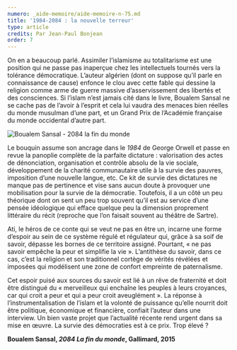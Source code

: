 ```yaml
---
numero: _aide-memoire/aide-memoire-n-75.md
title: '1984-2084 : la nouvelle terreur'
type: article
credits: Par Jean-Paul Bonjean
order: 7
---
```

On en a beaucoup parlé. Assimiler l’islamisme au totalitarisme est une position qui ne passe pas inaperçue chez les intellectuels tournés vers la tolérance démocratique. L’auteur algérien (dont on suppose qu’il parle en connaissance de cause) enfonce le clou avec cette fable qui dessine la religion comme arme de guerre massive d’asservissement des libertés et des consciences. Si l’islam n’est jamais cité dans le livre, Boualem Sansal ne se cache pas de l’avoir à l’esprit et cela lui vaudra des menaces bien réelles du monde musulman d’une part, et un Grand Prix de l’Académie française du monde occidental d’autre part.

![Boualem Sansal - 2084 la fin du monde](/assets/uploads/am75_p.8_bonjean.jpg)

Le bouquin assume son ancrage dans le _1984_ de George Orwell et passe en revue la panoplie complète de la parfaite dictature : valorisation des actes de dénonciation, organisation et contrôle absolu de la vie sociale, développement de la charité communautaire utile à la survie des pauvres, imposition d’une nouvelle langue, etc. Ce kit de survie des dictatures ne manque pas de pertinence et vise sans aucun doute à provoquer une mobilisation pour la survie de la démocratie. Toutefois, il a un côté un peu théorique dont on sent un peu trop souvent qu’il est au service d’une pensée idéologique qui efface quelque peu la dimension proprement littéraire du récit (reproche que l’on faisait souvent au théâtre de Sartre).

Ati, le héros de ce conte qui se veut ne pas en être un, incarne une forme d’espoir au sein de ce système régulé et régulateur qui, grâce à sa soif de savoir, dépasse les bornes de ce territoire assigné. Pourtant, « ne pas savoir empêche la peur et simplifie la vie ». L’antithèse du savoir, dans ce cas, c’est la religion et son traditionnel cortège de vérités révélées et imposées qui modélisent une zone de confort empreinte de paternalisme.

Cet espoir puisé aux sources du savoir est lié à un rêve de fraternité et doit être distingué du « merveilleux qui enchaîne les peuples à leurs croyances, car qui croit a peur et qui a peur croit aveuglément ». La réponse à l’instrumentalisation de l’islam et la volonté de puissance qu’elle nourrit doit être politique, économique et financière, confiait l’auteur dans une interview. Un bien vaste projet que l’actualité récente rend urgent dans sa mise en œuvre. La survie des démocraties est à ce prix. Trop élevé ?

**Boualem Sansal, _2084 La fin du monde_, Gallimard, 2015**

